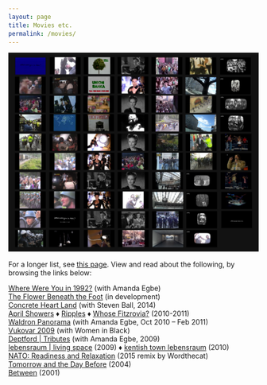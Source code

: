```yaml
---
layout: page
title: Movies etc.
permalink: /movies/
---
```


![](/images/1992_spread_for_bts_small.png)

For a longer list, see [this page](https://rosedetivoli.github.io/all_works/). View and read about the following, by browsing the links below:

[Where Were You in 1992?](http://1992.maydayrooms.org) (with Amanda Egbe)  
[The Flower Beneath the Foot](http://www.the-flower-beneath-the-foot.com) (in development)  
[Concrete Heart Land](http://concreteheartland.info) (with Steven Ball, 2014)  
[April Showers](https://rosedetivoli.github.io/april_showers/) ♦ [Ripples](https://rosedetivoli.github.io/april_showers/) ♦ [Whose Fitzrovia?](https://rosedetivoli.github.io/april_showers/) (2010-2011)  
[Waldron Panorama](https://rosedetivoli.github.io/waldron/) (with Amanda  Egbe, Oct 2010 – Feb 2011)  
[Vukovar 2009](https://rosedetivoli.github.io/vukovar/) (with Women in  Black)  
[Deptford | Tributes](http://deptfordtributes.co.uk) (with Amanda  Egbe, 2009)  
[lebensraum | living space](https://rosedetivoli.github.io/lebensraum/) (2009) ♦ [kentish town lebensraum](https://rosedetivoli.github.io/ktlebensraum/) (2010)  
[NATO: Readiness and Relaxation](https://rosedetivoli.github.io/nato/) (2015 remix by Wordthecat)  
[Tomorrow and the Day Before](https://rosedetivoli.github.io/tadb/) (2004)  
[Between](https://rosedetivoli.github.io/between/) (2001)  
  
